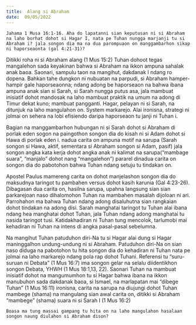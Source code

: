 ```yaml
---
title:  Alang si Abraham
date:  09/05/2022
---
```


`Jahama 1 Musa 16:1-16. Aha do lapatanni sian keputusan ni si Abraham na laho borhat dohot si Hagar I, nata pe Tuhan nungga marjanji tu si Abraham i? jala songon dia ma na dua parompuaon on manggambarhon sikap ni haporseaonta (gal 4:21-31)?`

Ditikki roha ni si Abraham alang (1 Mus 15:2) Tuhan dohoot tegas mangalehon sada keyakinan bahwa si Abraham na ikkon ampuna sahalak anak baoa. Saonari, sampulu taon na mangihut, dakdanak I ndang ro dopena. Bahkan tahe dungkon ni nubuatan na parpudi, si Abraham hamper-hampir gale haporseaonna; ndang adong be haporseaon na bahwa ibana ampuna anak sian si Sarah, si Sarah nungga putus asa, jala mambuat inisiatif dohot mandosak na laho mambuat praktik na umum na adong di Timur dekat kuno; mambuat pangganti. Hagar, pelayan ni si Sarah, na ditunjuk na laho mangulahon on. System markarejo. Alai ironisna, strategi ni jolmai on sehera na lobi efisiendo daripa haporseaon tu janji ni Tuhan i.

Bagian na manggambarhon hubungan ni si Sarah dohot si Abraham di porlak eden sogon na paingothon songon dia do kisah ni si Adam dohot si Hawa di porlak eden i. nadua carita on ampuna motif na sarupa (Sarah songon si Hawa, aktif, sementara si Abraham songon si Adam, pasif) jala songon angka kata kerja dohot angka anak ni kalimat na sarupa(“mambage suara”, “manjalo” dohot nang “mangalehon”) pararel dinadua carita on songon dia do pabotohon bahwa Tuhan ndang setuju tu tindakan on.

Apostel Paulus mamereng carita on dohot manjelashon songon dia do maksudnya taringot tu pambahen versus dohot kasih karunia (Gal 4:23-26). Dibagasan dua carita on, hasilna sarupa, upahna langsung sian sian parkarejoan naso dihalomohon Tuhan na mambahen masalah dijoloan ni ari. Parrohahon ma bahwa Tuhan ndang adong disaluhutna sian rangkaian dohot tindakan na adong disi. Sarah manghatai taringot tu Tuhan alai ibana ndang hea manghatai dohot Tuhan, jala Tuhan ndang adong manghatai tu nasida taringot tusi. Katidakhadiran ni Tuhan tung mencolok, tarlumobi mai kehadiran ni Tuhan na intens di angka pasal-pasal sebelumna.

Na mangihut Tuhan patuduhon diri-Na tu si Hagar alai dung si Hagar maninggalhon undung-undung ni si Abraham. Patuduhon diri-Na on sian naso diduga na pabotohon tu hita songon dia do kehadiran ni Tuhan nata pe jolmai na laho markarejo ndang pola rap dohot Tuhani. Referensi tu “suru-suruan ni Debata” (1 Mus 16:7) ima songon gelar na selalu diidentikhon songon Debata, YHWH (1 Mus 18:1,13, 22). Saonari Tuhan na mambuat inisiatif dohot na mangumumhon tu si Hagar bahwa ibana na ikkon manubuhon sada dakdanak baoa, si Ismael, na marlapatan mai “dibege Tuhan” (1 Mus 16:11) ironisna, carita na sarupa na diujungi dohot Tuhan mambege (shama) na mangulang sian awal carita on, ditikki si Abraham “mambege” (shama) suara ni si Sarah I (1 Mus 16:2)

`Boasa ma tung massai gampang tu hita on na laho mangulahon hasalaan songon naung diulahon si Abraham dison?`